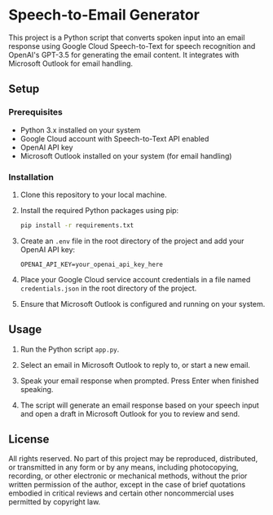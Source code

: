 # Speech-to-Email Generator

This project is a Python script that converts spoken input into an email response using Google Cloud Speech-to-Text for speech recognition and OpenAI's GPT-3.5 for generating the email content. It integrates with Microsoft Outlook for email handling.

## Setup

### Prerequisites

- Python 3.x installed on your system
- Google Cloud account with Speech-to-Text API enabled
- OpenAI API key
- Microsoft Outlook installed on your system (for email handling)

### Installation

1. Clone this repository to your local machine.

2. Install the required Python packages using pip:

   ```bash
   pip install -r requirements.txt
   ```

3. Create an `.env` file in the root directory of the project and add your OpenAI API key:

   ```plaintext
   OPENAI_API_KEY=your_openai_api_key_here
   ```

4. Place your Google Cloud service account credentials in a file named `credentials.json` in the root directory of the project.

5. Ensure that Microsoft Outlook is configured and running on your system.

## Usage

1. Run the Python script `app.py`.

2. Select an email in Microsoft Outlook to reply to, or start a new email.

3. Speak your email response when prompted. Press Enter when finished speaking.

4. The script will generate an email response based on your speech input and open a draft in Microsoft Outlook for you to review and send.

## License

All rights reserved. No part of this project may be reproduced, distributed, or transmitted in any form or by any means, including photocopying, recording, or other electronic or mechanical methods, without the prior written permission of the author, except in the case of brief quotations embodied in critical reviews and certain other noncommercial uses permitted by copyright law.
